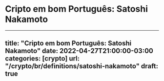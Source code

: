 # Cripto em bom Português: Satoshi Nakamoto

---
title: "Cripto em bom Português: Satoshi Nakamoto"
date: 2022-04-27T21:00:00-03:00
categories: [crypto]
url: "/crypto/br/definitions/satoshi-nakamoto"
draft: true
---
